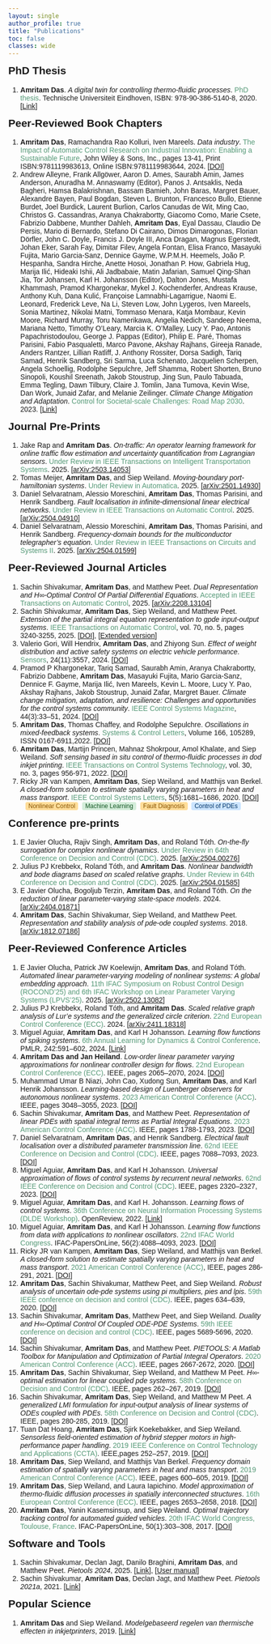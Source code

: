 ```yaml
---
layout: single
author_profile: true
title: "Publications"
toc: false
classes: wide
---
```


<html>
<head>
  <meta charset="UTF-8">
  <title>Amritam Das - Publication List</title>
  <style>
    body { font-family: Arial, sans-serif; margin: 0; }
    h2 { margin-top: 0; }
    .author-highlight { font-weight: bold; }
    .title-italic { font-style: italic; }
    .venue, .year { color: #597; }
    .pub-link { color: #1A0DAB; text-decoration: none; }
    .theme-tags { margin-left: 10px; }
.tag {
  display: inline-block;
  background: #e8eaea;
  color: #356;
  border-radius: 0.3em;
  font-size: 0.85em;
  padding: 1px 6px;
  margin-right: 4px;
  font-family: Arial, sans-serif;
}
.tag.nonlinear { background: #FFDD99; color: #875300; }
.tag.pde { background: #CCE5FF; color: #003366; }
.tag.ml { background: #D4EDDA; color: #155724; }
.tag.fault { background: #F8D7DA; color: #721c24; }
  </style>
</head>
<body>
  
  <h2>PhD Thesis</h2>
  <ol> 
  <li>
    <span class="author-highlight">Amritam Das</span>. 
    <span class="title-italic">A digital twin for controlling thermo-fluidic processes</span>. <span class="venue">PhD thesis</span>. Technische Universiteit Eindhoven, ISBN: 978-90-386-5140-8, 2020.[<a href="https://research.tue.nl/files/163401102/20201102_Das.pdf">Link</a>]
 </li>
 </ol>
 
   <h2>Peer-Reviewed Book Chapters</h2>
  <ol> 
    <li><span class="author-highlight">Amritam Das</span>, Ramachandra Rao Kolluri, Iven Mareels. <span class="title-italic">Data industry</span>. <span class="venue">The Impact of Automatic Control Research on Industrial Innovation: Enabling a Sustainable Future</span>, John Wiley & Sons, Inc., pages 13-41, Print ISBN:9781119983613, Online ISBN:9781119983644, 2024. [<a href="https://doi.org/10.1002/9781119983644">DOI</a>]</li>

   <li>Andrew Alleyne, Frank Allgöwer, Aaron D. Ames, Saurabh Amin, James Anderson, Anuradha M. Annaswamy (Editor), Panos J. Antsaklis, Neda Bagheri, Hamsa Balakrishnan, Bassam Bamieh, John Baras, Margret Bauer, Alexandre Bayen, Paul Bogdan, Steven L. Brunton, Francesco Bullo, Etienne Burdet, Joel Burdick, Laurent Burlion, Carlos Canudas de Wit, Ming Cao, Christos G. Cassandras, Aranya Chakrabortty, Giacomo Como, Marie Csete, Fabrizio Dabbene, Munther Dahleh, <span class="author-highlight">Amritam Das</span>, Eyal Dassau, Claudio De Persis, Mario di Bernardo, Stefano Di Cairano, Dimos Dimarogonas, Florian Dörfler, John C. Doyle, Francis J. Doyle III, Anca Dragan, Magnus Egerstedt, Johan Eker, Sarah Fay, Dimitar Filev, Angela Fontan, Elisa Franco, Masayuki Fujita, Mario Garcia-Sanz, Dennice Gayme, W.P.M.H. Heemels, João P. Hespanha, Sandra Hirche, Anette Hosoi, Jonathan P. How, Gabriela Hug, Marija Ilić, Hideaki Ishii, Ali Jadbabaie, Matin Jafarian, Samuel Qing-Shan Jia, Tor Johansen, Karl H. Johansson (Editor), Dalton Jones, Mustafa Khammash, Pramod Khargonekar, Mykel J. Kochenderfer, Andreas Krause, Anthony Kuh, Dana Kulić, Françoise Lamnabhi-Lagarrigue, Naomi E. Leonard, Frederick Leve, Na Li, Steven Low, John Lygeros, Iven Mareels, Sonia Martinez, Nikolai Matni, Tommaso Menara, Katja Mombaur, Kevin Moore, Richard Murray, Toru Namerikawa, Angelia Nedich, Sandeep Neema, Mariana Netto, Timothy O’Leary, Marcia K. O’Malley, Lucy Y. Pao, Antonis Papachristodoulou, George J. Pappas (Editor), Philip E. Paré, Thomas Parisini, Fabio Pasqualetti, Marco Pavone, Akshay Rajhans, Gireeja Ranade, Anders Rantzer, Lillian Ratliff, J. Anthony Rossiter, Dorsa Sadigh, Tariq Samad, Henrik Sandberg, Sri Sarma, Luca Schenato, Jacquelien Scherpen, Angela Schoellig, Rodolphe Sepulchre, Jeff Shamma, Robert Shorten, Bruno Sinopoli, Koushil Sreenath, Jakob Stoustrup, Jing Sun, Paulo Tabuada, Emma Tegling, Dawn Tilbury, Claire J. Tomlin, Jana Tumova, Kevin Wise, Dan Work, Junaid Zafar, and Melanie Zeilinger. <span class="title-italic">Climate Change Mitigation and Adaptation</span>. <span class="venue">Control for Societal-scale Challenges: Road Map 2030</span>. 2023. [<a href="https://ieeecss.org/control-societal-scale-challenges-road-map-2030">Link</a>]</li>
      </ol>

 <h2>Journal Pre-Prints</h2>
  <ol> 
  <li>Jake Rap and <span class="author-highlight">Amritam Das</span>. <span class="title-italic">On-traffic: An operator learning framework for online traffic flow estimation and uncertainty quantification from Lagrangian sensors</span>. <span class="venue">Under Review in IEEE Transactions on Intelligent Transportation Systems</span>. 2025. [<a href="https://arxiv.org/abs/2503.14053">arXiv:2503.14053</a>]</li>
  <li>Tomas Meijer, <span class="author-highlight">Amritam Das</span>, and Siep Weiland. <span class="title-italic">Moving-boundary port-hamiltonian systems</span>. <span class="venue">Under Review in Automatica</span>. 2025. [<a href="https://arxiv.org/abs/2501.14930">arXiv:2501.14930</a>]</li>
  <li>Daniel Selvaratnam, Alessio Moreschini, <span class="author-highlight">Amritam Das</span>, Thomas Parisini, and Henrik Sandberg. <span class="title-italic">Fault localisation in infinite-dimensional linear electrical networks</span>. <span class="venue">Under Review in IEEE Transactions on Automatic Control</span>. 2025. [<a href="https://arxiv.org/abs/2504.04910">arXiv:2504.04910</a>]</li> 
  <li>Daniel Selvaratnam, Alessio Moreschini, <span class="author-highlight">Amritam Das</span>, Thomas Parisini, and Henrik Sandberg. <span class="title-italic">Frequency-domain bounds for the multiconductor telegrapher’s equation</span>. <span class="venue">Under Review in IEEE Transactions on Circuits and Systems II</span>. 2025. [<a href="https://arxiv.org/abs/2504.01599">arXiv:2504.01599</a>]</li> 
  </ol>

  <h2>Peer-Reviewed Journal Articles</h2>
  <ol> 
    <li>Sachin Shivakumar, <span class="author-highlight">Amritam Das</span>, and Matthew Peet. <span class="title-italic">Dual Representation and H∞-Optimal Control Of Partial Differential Equations</span>. <span class="venue">Accepted in IEEE Transactions on Automatic Control</span>, 2025. [<a href="https://arxiv.org/abs/2208.13104">arXiv:2208.13104</a>]</li>   
   <li>Sachin Shivakumar, <span class="author-highlight">Amritam Das</span>, Siep Weiland, and Matthew Peet. <span class="title-italic">Extension of the partial integral equation representation to gpde input-output systems</span>. <span class="venue">IEEE Transactions on Automatic Control</span>, vol. 70, no. 5, pages 3240-3255, 2025. [<a href="https://doi.org/10.1109/TAC.2024.3505954">DOI</a>], [<a href="https://arxiv.org/pdf/2205.03735">Extended version</a>]</li>  
    <li>Valerio Gori, Will Hendrix, <span class="author-highlight">Amritam Das</span>, and Zhiyong Sun. <span class="title-italic">Effect of weight distribution and active safety systems on electric vehicle performance</span>. <span class="venue">Sensors</span>, 24(11):3557, 2024. [<a href="https://doi.org/10.3390/s24113557">DOI</a>]</li>
   <li>Pramod P Khargonekar, Tariq Samad, Saurabh Amin, Aranya Chakrabortty, Fabrizio Dabbene, <span class="author-highlight">Amritam Das</span>, Masayuki Fujita, Mario Garcia-Sanz, Dennice F. Gayme, Marija Ilić, Iven Mareels, Kevin L. Moore, Lucy Y. Pao, Akshay Rajhans, Jakob Stoustrup, Junaid Zafar, Margret Bauer. <span class="title-italic">Climate change mitigation, adaptation, and resilience: Challenges and opportunities for the control systems community</span>. <span class="venue">IEEE Control Systems Magazine</span>, 44(3):33–51, 2024. [<a href="https://doi.org/10.1109/MCS.2024.33823774">DOI</a>]</li>
    <li><span class="author-highlight">Amritam Das</span>, Thomas Chaffey, and Rodolphe Sepulchre. <span class="title-italic">Oscillations in mixed-feedback systems</span>. <span class="venue">Systems & Control Letters</span>, Volume 166, 105289, ISSN 0167-6911,2022. [<a href="https://doi.org/10.1016/j.sysconle.2022.105289">DOI</a>]</li>
    <li><span class="author-highlight">Amritam Das</span>, Martijn Princen, Mahnaz Shokrpour, Amol Khalate, and Siep Weiland. <span class="title-italic">Soft sensing based in situ control of thermo-fluidic processes in dod inkjet printing</span>. <span class="venue">IEEE Transactions on Control Systems Technology</span>, vol. 30, no. 3, pages 956-971, 2022. [<a href="https://doi.org/10.1109/TCST.2021.3087576">DOI</a>]</li>
    <li>Ricky JR van Kampen, <span class="author-highlight">Amritam Das</span>, Siep Weiland, and Matthijs van Berkel. <span class="title-italic">A closed-form solution to estimate spatially varying parameters in heat and mass transport</span>. <span class="venue">IEEE Control Systems Letters</span>, 5(5):1681–1686, 2020. [<a href="https://doi.org/10.1109/LCSYS.2020.3042933">DOI</a>]
      <span class="theme-tags">
    <span class="tag nonlinear">Nonlinear Control</span>
    <span class="tag ml">Machine Learning</span>
    <span class="tag nonlinear">Fault Diagnosis</span>
    <span class="tag pde">Control of PDEs</span>
  </span></li>
  </ol>

 <h2>Conference pre-prints</h2>
  <ol>
   <li>E Javier Olucha, Rajiv Singh, <span class="author-highlight">Amritam Das</span>, and Roland Tóth. <span class="title-italic">On-the-fly surrogation for complex nonlinear dynamics</span>. <span class="venue">Under Review in 64th Conference on Decision and Control (CDC)</span>. 2025. [<a href="https://arxiv.org/abs/2504.00276">arXiv:2504.00276</a>]</li>
    <li>Julius PJ Krebbekx, Roland Tóth, and <span class="author-highlight">Amritam Das</span>. <span class="title-italic">Nonlinear bandwidth and bode diagrams based on scaled relative graphs</span>. <span class="venue">Under Review in 64th Conference on Decision and Control (CDC)</span>. 2025. [<a href="https://arxiv.org/abs/2504.01585">arXiv:2504.01585</a>]</li>
    <li>E Javier Olucha, Bogoljub Terzin, <span class="author-highlight">Amritam Das</span>, and Roland Tóth. <span class="title-italic">On the reduction of linear parameter-varying state-space models</span>. 2024. [<a href="https://arxiv.org/abs/2404.01871">arXiv:2404.01871</a>]</li>
    <li><span class="author-highlight">Amritam Das</span>, Sachin Shivakumar, Siep Weiland, and Matthew Peet. <span class="title-italic">Representation and stability analysis of pde-ode coupled systems</span>. 2018. [<a href="https://arxiv.org/abs/1812.07186">arXiv:1812.07186</a>]</li> 
    </ol>

  <h2>Peer-Reviewed Conference Articles</h2>
  <ol>
  	 <li>E Javier Olucha, Patrick JW Koelewijn, <span class="author-highlight">Amritam Das</span>, and Roland Tóth. <span class="title-italic">Automated linear parameter-varying modeling of nonlinear systems: A global embedding approach</span>. <span class="venue">11th IFAC Symposium on Robust Control Design (ROCOND’25) and 6th IFAC Workshop on Linear Parameter Varying Systems (LPVS’25)</span>. 2025. [<a href="https://arxiv.org/abs/2502.13082">arXiv:2502.13082</a>]</li>
  	 <li>Julius PJ Krebbekx, Roland Tóth, and <span class="author-highlight">Amritam Das</span>. <span class="title-italic">Scaled relative graph analysis of Lur’e systems and the generalized circle criterion</span>. <span class="venue">22nd European Control Conference (ECC)</span>. 2024. [<a href="https://arxiv.org/abs/2411.18318">arXiv:2411.18318</a>]</li>
  	 <li>Miguel Aguiar, <span class="author-highlight">Amritam Das</span>, and Karl H Johansson. <span class="title-italic">Learning flow functions of spiking systems</span>. <span class="venue">6th Annual Learning for Dynamics &amp; Control Conference</span>. PMLR, 242:591–602, 2024. [<a href="https://proceedings.mlr.press/v242/aguiar24a.html">Link</a>]</li>
  	 <li><span class="author-highlight">Amritam Das and Jan Heiland</span>. <span class="title-italic">Low-order linear parameter varying approximations for nonlinear controller design for flows</span>. <span class="venue">22nd European Control Conference (ECC)</span>. IEEE, pages 2065–2070, 2024. [<a href="https://doi.org/10.23919/ECC64448.2024.10591292">DOI</a>]</li>
  	 <li>Muhammad Umar B Niazi, John Cao, Xudong Sun, <span class="author-highlight">Amritam Das</span>, and Karl Henrik Johansson. <span class="title-italic">Learning-based design of Luenberger observers for autonomous nonlinear systems</span>. <span class="venue">2023 American Control Conference (ACC)</span>. IEEE, pages 3048–3055, 2023. [<a href="https://doi.org/10.23919/ACC55779.2023.10156294">DOI</a>]</li>
  	 <li>Sachin Shivakumar, <span class="author-highlight">Amritam Das</span>, and Matthew Peet. <span class="title-italic">Representation of linear PDEs with spatial integral terms as Partial Integral Equations</span>. <span class="venue">2023 American Control Conference (ACC)</span>. IEEE, pages 1788-1793, 2023. [<a href="https://doi.org/10.23919/ACC55779.2023.10156465">DOI</a>]</li>
  	 <li>Daniel Selvaratnam, <span class="author-highlight">Amritam Das</span>, and Henrik Sandberg. <span class="title-italic">Electrical fault localisation over a distributed parameter transmission line</span>. <span class="venue">62nd IEEE Conference on Decision and Control (CDC)</span>. IEEE, pages 7088–7093, 2023. [<a href="https://doi.org/10.1109/CDC49753.2023.10383452">DOI</a>]</li>
  	 <li>Miguel Aguiar, <span class="author-highlight">Amritam Das</span>, and Karl H Johansson. <span class="title-italic">Universal approximation of flows of control systems by recurrent neural networks</span>. <span class="venue"> 62nd IEEE Conference on Decision and Control (CDC)</span>. IEEE, pages 2320–2327, 2023. [<a href="https://doi.org/10.1109/CDC49753.2023.10383457">DOI</a>]</li>
    <li>Miguel Aguiar, <span class="author-highlight">Amritam Das</span>, and Karl H. Johansson. <span class="title-italic">Learning flows of control systems</span>. <span class="venue">36th Conference on Neural Information Processing Systems (DLDE Workshop)</span>. OpenReview, 2022. [<a href="https://openreview.net/forum?id=JdZHu6VCl1">Link</a>]</li>
    <li>Miguel Aguiar, <span class="author-highlight">Amritam Das</span>, and Karl H Johansson. <span class="title-italic">Learning flow functions from data with applications to nonlinear oscillators</span>. <span class="venue">22nd IFAC World Congress</span>. IFAC-PapersOnLine, 56(2):4088–4093, 2023. [<a href="https://doi.org/10.1016/j.ifacol.2023.10.1738">DOI</a>]</li>
    <li>Ricky JR van Kampen, <span class="author-highlight">Amritam Das</span>, Siep Weiland, and Matthijs van Berkel. <span class="title-italic">A closed-form solution to estimate spatially varying parameters in heat and mass transport</span>. <span class="venue">2021 American Control Conference (ACC)</span>, IEEE, pages 286-291, 2021. [<a href="https://doi.org/10.23919/ACC50511.2021.9482757">DOI</a>]</li>
    <li><span class="author-highlight">Amritam Das</span>, Sachin Shivakumar, Matthew Peet, and Siep Weiland. <span class="title-italic">Robust analysis of uncertain ode-pde systems using pi multipliers, pies and lpis</span>. <span class="venue">59th IEEE conference on decision and control (CDC)</span>. IEEE, pages 634–639, 2020. [<a href="https://doi.org/10.1109/CDC42340.2020.9303892">DOI</a>]</li>
    <li>Sachin Shivakumar, <span class="author-highlight">Amritam Das</span>, Matthew Peet, and Siep Weiland. <span class="title-italic">Duality and H∞-Optimal Control Of Coupled ODE-PDE Systems</span>. <span class="venue">59th IEEE conference on decision and control (CDC)</span>. IEEE, pages 5689-5696, 2020. [<a href="https://doi.org/10.1109/CDC42340.2020.9303989">DOI</a>]</li>
    <li>Sachin Shivakumar, <span class="author-highlight">Amritam Das</span>, and Matthew Peet. <span class="title-italic">PIETOOLS: A Matlab Toolbox for Manipulation and Optimization of Partial Integral Operators</span>. <span class="venue">2020 American Control Conference (ACC)</span>. IEEE, pages 2667-2672, 2020. [<a href="https://doi.org/10.23919/ACC45564.2020.9147712">DOI</a>]</li>
    <li><span class="author-highlight">Amritam Das</span>, Sachin Shivakumar, Siep Weiland, and Matthew M Peet. <span class="title-italic">H∞-optimal estimation for linear coupled pde systems</span>. <span class="venue">58th Conference on Decision and Control (CDC)</span>. IEEE, pages 262–267, 2019. [<a href="https://doi.org/10.1109/CDC40024.2019.9029595">DOI</a>]</li>
    <li>Sachin Shivakumar, <span class="author-highlight">Amritam Das</span>, Siep Weiland, and Matthew M Peet. <span class="title-italic">A generalized LMI formulation for input-output analysis of linear systems of ODEs coupled with PDEs</span>. <span class="venue">58th Conference on Decision and Control (CDC)</span>. IEEE, pages 280-285, 2019. [<a href="https://doi.org/10.1109/CDC40024.2019.9030224">DOI</a>]</li>
    <li>Tuan Dat Hoang, <span class="author-highlight">Amritam Das</span>, Sjirk Koekebakker, and Siep Weiland. <span class="title-italic">Sensorless field-oriented estimation of hybrid stepper motors in high-performance paper handling</span>. <span class="venue">2019 IEEE Conference on Control Technology and Applications (CCTA)</span>. IEEE,pages 252–257, 2019. [<a href="https://doi.org/10.1109/CCTA.2019.8920549">DOI</a>]</li>
    <li><span class="author-highlight">Amritam Das</span>, Siep Weiland, and Matthijs Van Berkel. <span class="title-italic">Frequency domain estimation of spatially varying parameters in heat and mass transport</span>. <span class="venue">2019 American Control Conference (ACC)</span>. IEEE, pages 600–605, 2019. [<a href="https://doi.org/10.23919/ACC.2019.8814465">DOI</a>]</li>
    <li><span class="author-highlight">Amritam Das</span>, Siep Weiland, and Laura Iapichino. <span class="title-italic">Model approximation of thermo-fluidic diffusion processes in spatially interconnected structures</span>. <span class="venue">16th European Control Conference (ECC)</span>. IEEE, pages 2653–2658, 2018. [<a href="https://doi.org/10.23919/ECC.2018.8550146">DOI</a>]</li>
    <li><span class="author-highlight">Amritam Das</span>, Yanin Kasemsinsup, and Siep Weiland. <span class="title-italic">Optimal trajectory tracking control for automated guided vehicles</span>. <span class="venue">20th IFAC World Congress, Toulouse, France</span>. IFAC-PapersOnLine, 50(1):303–308, 2017. [<a href="https://doi.org/10.1016/j.ifacol.2017.08.050">DOI</a>]</li>
  </ol>

  <h2>Software and Tools</h2>
  <ol>
    <li>Sachin Shivakumar, Declan Jagt, Danilo Braghini, <span class="author-highlight">Amritam Das</span>, and Matthew Peet. <span class="title-italic">Pietools 2024</span>, 2025. [<a href="https://control.asu.edu/pietools/pietools.html">Link</a>], [<a href="https://arxiv.org/pdf/2501.17854">User manual</a>]</li>
    <li>Sachin Shivakumar, <span class="author-highlight">Amritam Das</span>, Declan Jagt, and Matthew Peet. <span class="title-italic">Pietools 2021a</span>, 2021. [<a href="https://control.asu.edu/pietools/pietools.html">Link</a>]</li>
  </ol>

  <h2>Popular Science</h2>
    <ol>
 <li><span class="author-highlight">Amritam Das</span> and Siep Weiland. <span class="title-italic">Modelgebaseerd regelen van thermische effecten in inkjetprinters</span>, 2019. [<a href="https://hightechsystems.nl/artikelen/model base-regulating-van-thermische-effects-in-inkjetprinters/">Link</a>] </li>
  </ol>
</body>
</html>
